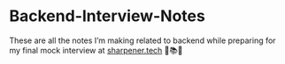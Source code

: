 # Backend-Interview-Notes

These are all the notes I’m making related to backend while preparing for my final mock interview at [sharpener.tech](https://sharpener.tech) 🚀📚✨
